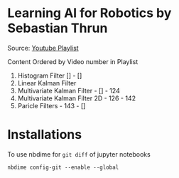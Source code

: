 # Learning AI for Robotics by Sebastian Thrun


Source: [Youtube Playlist](https://www.youtube.com/playlist?list=PLAwxTw4SYaPkCSYXw6-a_aAoXVKLDwnHK)


Content Ordered by Video number in Playlist

1. Histogram Filter [] - []
2. Linear Kalman Filter
3. Multivariate Kalman Filter - [] - 124
4. Multivariate Kalman Filter 2D - 126 - 142
5. Paricle Filters - 143 - []


#  Installations

To use nbdime for `git diff` of jupyter notebooks

```
nbdime config-git --enable --global
```
